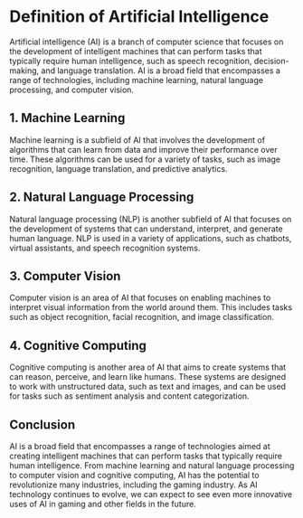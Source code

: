 Definition of Artificial Intelligence
==============================================================

Artificial intelligence (AI) is a branch of computer science that focuses on the development of intelligent machines that can perform tasks that typically require human intelligence, such as speech recognition, decision-making, and language translation. AI is a broad field that encompasses a range of technologies, including machine learning, natural language processing, and computer vision.

1\. Machine Learning
-------------------

Machine learning is a subfield of AI that involves the development of algorithms that can learn from data and improve their performance over time. These algorithms can be used for a variety of tasks, such as image recognition, language translation, and predictive analytics.

2\. Natural Language Processing
------------------------------

Natural language processing (NLP) is another subfield of AI that focuses on the development of systems that can understand, interpret, and generate human language. NLP is used in a variety of applications, such as chatbots, virtual assistants, and speech recognition systems.

3\. Computer Vision
------------------

Computer vision is an area of AI that focuses on enabling machines to interpret visual information from the world around them. This includes tasks such as object recognition, facial recognition, and image classification.

4\. Cognitive Computing
----------------------

Cognitive computing is another area of AI that aims to create systems that can reason, perceive, and learn like humans. These systems are designed to work with unstructured data, such as text and images, and can be used for tasks such as sentiment analysis and content categorization.

Conclusion
----------

AI is a broad field that encompasses a range of technologies aimed at creating intelligent machines that can perform tasks that typically require human intelligence. From machine learning and natural language processing to computer vision and cognitive computing, AI has the potential to revolutionize many industries, including the gaming industry. As AI technology continues to evolve, we can expect to see even more innovative uses of AI in gaming and other fields in the future.
